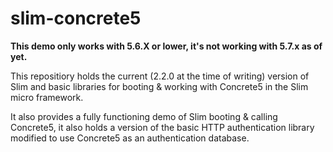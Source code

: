 slim-concrete5
==============

**This demo only works with 5.6.X or lower, it's not working with 5.7.x as of yet.**

This repositiory holds the current (2.2.0 at the time of writing) version of Slim and basic libraries for booting &amp; working with Concrete5 in the Slim micro framework.

It also provides a fully functioning demo of Slim booting & calling Concrete5, it also holds a version of the basic HTTP authentication library modified to use Concrete5 as an authentication database.
